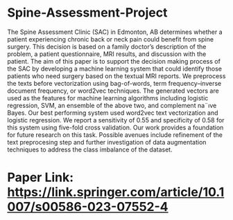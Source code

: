 # Spine-Assessment-Project
The Spine Assessment Clinic (SAC) in Edmonton, AB determines whether a patient experiencing
chronic back or neck pain could benefit from spine surgery. This decision is based on a
family doctor’s description of the problem, a patient questionnaire, MRI results, and discussion
with the patient. The aim of this paper is to support the decision making process of the SAC by
developing a machine learning system that could identify those patients who need surgery based
on the textual MRI reports. We preprocess the texts before vectorization using bag-of-words,
term frequency–inverse document frequency, or word2vec techniques. The generated vectors
are used as the features for machine learning algorithms including logistic regression, SVM, an
ensemble of the above two, and complement na¨ıve Bayes. Our best performing system used
word2vec text vectorization and logistic regression. We report a sensitivity of 0.55 and specificity
of 0.58 for this system using five-fold cross validation. Our work provides a foundation for
future research on this task. Possible avenues include refinement of the text preprocesing step
and further investigation of data augmentation techniques to address the class imbalance of the
dataset.

# Paper Link: https://link.springer.com/article/10.1007/s00586-023-07552-4
